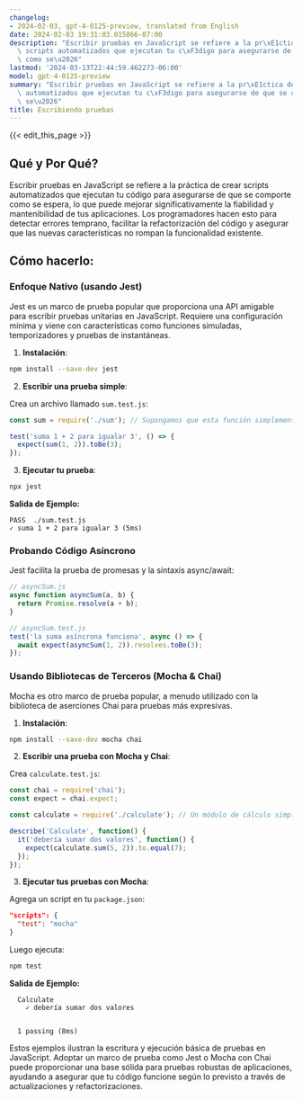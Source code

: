 ```yaml
---
changelog:
- 2024-02-03, gpt-4-0125-preview, translated from English
date: 2024-02-03 19:31:03.015066-07:00
description: "Escribir pruebas en JavaScript se refiere a la pr\xE1ctica de crear\
  \ scripts automatizados que ejecutan tu c\xF3digo para asegurarse de que se comporte\
  \ como se\u2026"
lastmod: '2024-03-13T22:44:59.462273-06:00'
model: gpt-4-0125-preview
summary: "Escribir pruebas en JavaScript se refiere a la pr\xE1ctica de crear scripts\
  \ automatizados que ejecutan tu c\xF3digo para asegurarse de que se comporte como\
  \ se\u2026"
title: Escribiendo pruebas
---
```


{{< edit_this_page >}}

## Qué y Por Qué?

Escribir pruebas en JavaScript se refiere a la práctica de crear scripts automatizados que ejecutan tu código para asegurarse de que se comporte como se espera, lo que puede mejorar significativamente la fiabilidad y mantenibilidad de tus aplicaciones. Los programadores hacen esto para detectar errores temprano, facilitar la refactorización del código y asegurar que las nuevas características no rompan la funcionalidad existente.

## Cómo hacerlo:

### Enfoque Nativo (usando Jest)

Jest es un marco de prueba popular que proporciona una API amigable para escribir pruebas unitarias en JavaScript. Requiere una configuración mínima y viene con características como funciones simuladas, temporizadores y pruebas de instantáneas.

1. **Instalación**:

```bash
npm install --save-dev jest
```

2. **Escribir una prueba simple**:

Crea un archivo llamado `sum.test.js`:

```javascript
const sum = require('./sum'); // Supongamos que esta función simplemente suma dos números

test('suma 1 + 2 para igualar 3', () => {
  expect(sum(1, 2)).toBe(3);
});
```

3. **Ejecutar tu prueba**:

```bash
npx jest
```

**Salida de Ejemplo:**

```plaintext
PASS  ./sum.test.js
✓ suma 1 + 2 para igualar 3 (5ms)
```

### Probando Código Asíncrono

Jest facilita la prueba de promesas y la sintaxis async/await:

```javascript
// asyncSum.js
async function asyncSum(a, b) {
  return Promise.resolve(a + b);
}

// asyncSum.test.js
test('la suma asíncrona funciona', async () => {
  await expect(asyncSum(1, 2)).resolves.toBe(3);
});

```

### Usando Bibliotecas de Terceros (Mocha & Chai)

Mocha es otro marco de prueba popular, a menudo utilizado con la biblioteca de aserciones Chai para pruebas más expresivas.

1. **Instalación**:

```bash
npm install --save-dev mocha chai
```

2. **Escribir una prueba con Mocha y Chai**:

Crea `calculate.test.js`:

```javascript
const chai = require('chai');
const expect = chai.expect;

const calculate = require('./calculate'); // Un módulo de cálculo simple

describe('Calculate', function() {
  it('debería sumar dos valores', function() {
    expect(calculate.sum(5, 2)).to.equal(7);
  });
});
```

3. **Ejecutar tus pruebas con Mocha**:

Agrega un script en tu `package.json`:

```json
"scripts": {
  "test": "mocha"
}
```

Luego ejecuta:

```bash
npm test
```

**Salida de Ejemplo:**

```plaintext
  Calculate
    ✓ debería sumar dos valores


  1 passing (8ms)
```

Estos ejemplos ilustran la escritura y ejecución básica de pruebas en JavaScript. Adoptar un marco de prueba como Jest o Mocha con Chai puede proporcionar una base sólida para pruebas robustas de aplicaciones, ayudando a asegurar que tu código funcione según lo previsto a través de actualizaciones y refactorizaciones.
